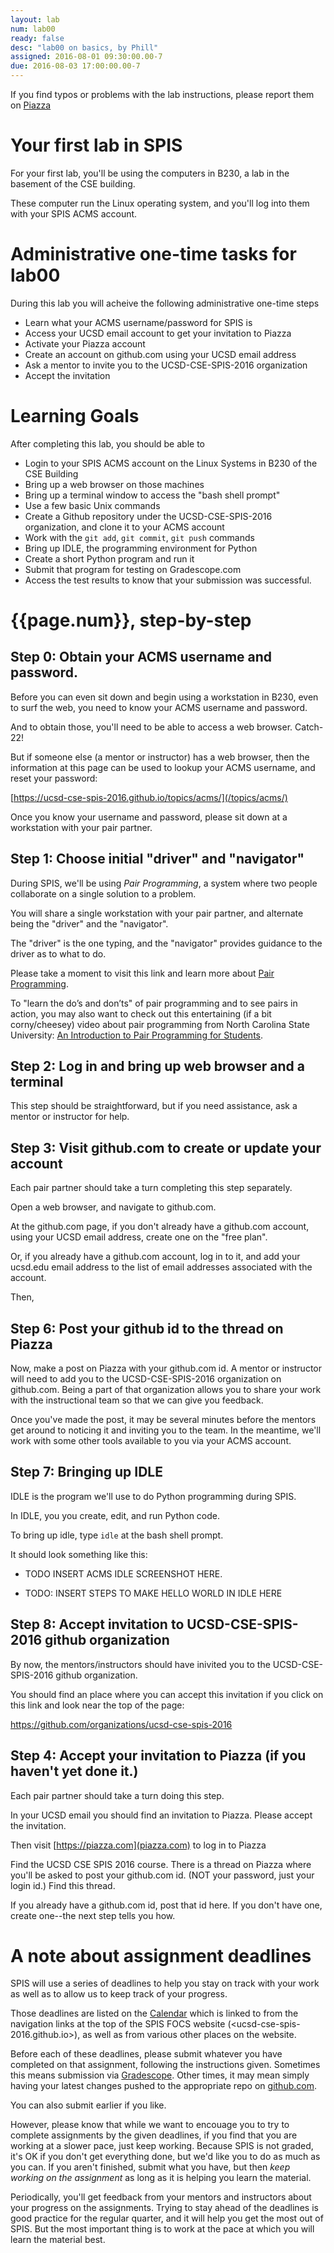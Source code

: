 ```yaml
---
layout: lab
num: lab00
ready: false
desc: "lab00 on basics, by Phill"
assigned: 2016-08-01 09:30:00.00-7
due: 2016-08-03 17:00:00.00-7
---
```


If you find typos or problems with the lab instructions, please report them on [Piazza]({{site.piazza}})

# Your first lab in SPIS

For your first lab, you'll be using the computers in B230, a lab in the basement of the CSE building.

These computer run the Linux operating system, and you'll log into them with your SPIS ACMS account.

# Administrative one-time tasks for lab00

During this lab you will acheive the following administrative one-time steps

* Learn what your ACMS username/password for SPIS is
* Access your UCSD email account to get your invitation to Piazza
* Activate your Piazza account
* Create an account on github.com using your UCSD email address
* Ask a mentor to invite you to the UCSD-CSE-SPIS-2016 organization
* Accept the invitation

# Learning Goals

After completing this lab, you should be able to

* Login to your SPIS ACMS account on the Linux Systems in B230 of the CSE Building
* Bring up a web browser on those machines
* Bring up a terminal window to access the "bash shell prompt"
* Use a few basic Unix commands 
* Create a Github repository under the UCSD-CSE-SPIS-2016 organization, and clone it to your ACMS account
* Work with the `git add`, `git commit`, `git push` commands
* Bring up IDLE, the programming environment for Python
* Create a short Python program and run it
* Submit that program for testing on Gradescope.com
* Access the test results to know that your submission was successful.

# {{page.num}}, step-by-step 

## Step 0: Obtain your ACMS username and password.

Before you can even sit down and begin using a workstation in B230, even to surf the web, you need to know your ACMS username and password.

And to obtain those, you'll need to be able to access a web browser.   Catch-22!

But if someone else (a mentor or instructor) has a web browser, then the information at this page can be used to lookup your ACMS username, and reset your password:

[https://ucsd-cse-spis-2016.github.io/topics/acms/](/topics/acms/)

Once you know your username and password, please sit down at a workstation with your pair partner.

## Step 1: Choose initial "driver" and "navigator"

During SPIS, we'll be using *Pair Programming*, a system where two people collaborate on a single solution to a problem.

You will share a single workstation with your pair partner, and alternate being the "driver" and the "navigator".

The "driver" is the one typing, and the "navigator" provides guidance to the driver as to what to do.

Please take a moment to visit this link and learn more about [Pair Programming](/topics/pair_programming/).

To "learn the do’s and don’ts" of pair programming and to see pairs in action, you may also want to check out this entertaining (if a bit corny/cheesey) video about pair programming from North Carolina State University: [An Introduction to Pair Programming for Students](https://www.youtube.com/watch?v=rG_U12uqRhE).

## Step 2: Log in and bring up web browser and a terminal

This step should be straightforward, but if you need assistance, ask a mentor or instructor for help.

## Step 3: Visit github.com to create or update your account


<div class="redbox">
Each pair partner should take a turn completing this step separately.
</div>

Open a web browser, and navigate to github.com.

At the github.com page, if you don't already have a github.com account, using your UCSD email address, create one on the "free plan".   

Or, if you already have a github.com account, log in to it, and add your ucsd.edu email address to the list of email addresses associated with the account.

Then, 

## Step 6: Post your github id to the thread on Piazza

Now, make a post on Piazza with your github.com id.   A mentor or instructor will need to add you to the UCSD-CSE-SPIS-2016 organization on github.com.  Being a part of that organization allows you to share your work with the instructional team so that we can give you feedback.

Once you've made the post, it may be several minutes before the mentors get around to noticing it and inviting you to the team.  In the meantime, we'll work with some other tools available to you via your ACMS account.

## Step 7:  Bringing up IDLE

IDLE is the program we'll use to do Python programming during SPIS.

In IDLE, you you create, edit, and run Python code.

To bring up idle, type `idle` at the bash shell prompt.

It should look something like this:

* TODO INSERT ACMS IDLE SCREENSHOT HERE.

* TODO: INSERT STEPS TO MAKE HELLO WORLD IN IDLE HERE

## Step 8:  Accept invitation to UCSD-CSE-SPIS-2016 github organization

By now, the mentors/instructors should have inivited you to the UCSD-CSE-SPIS-2016 github organization.

You should find an place where you can accept this invitation if you click on this link and look near the top of the page:

<https://github.com/organizations/ucsd-cse-spis-2016>


## Step 4: Accept your invitation to Piazza (if you haven't yet done it.)

Each pair partner should take a turn doing this step.

In your UCSD email you should find an invitation to Piazza.   Please accept the invitation.

Then visit [https://piazza.com](piazza.com) to log in to Piazza

Find the UCSD CSE SPIS 2016 course.  There is a thread on Piazza where you'll be asked to post your github.com id.    (NOT your password, just your login id.)  Find this thread.    

If you already have a github.com id, post that id here.  If you don't have one, create one--the next step tells you how.




# A note about assignment deadlines

SPIS will use a series of deadlines to help you stay on track with your work as well as to allow us to keep track of your progress. 

Those deadlines are listed on the [Calendar](/info/calendar/) which is linked to from the navigation links at the top of the SPIS FOCS website (<ucsd-cse-spis-2016.github.io>), as well as from various other places on the website.

Before each of these deadlines, please submit whatever you have completed on that assignment, following the instructions given.  Sometimes this means submission via [Gradescope]({{site.gradescope}}).  Other times, it may mean simply having your latest changes pushed to the appropriate repo on [github.com](https://github.com).

You can also submit earlier if you like. 

However, please know that while we want to encouage you to try to complete assignments by the given deadlines, if you find that you are working at a slower pace, just keep working.  Because SPIS is not graded, it's OK if you don't get everything done, but we'd like you to do as much as you can.   If you aren't finished, submit what you have, but then *keep working on the assignment* as long as it is helping you learn the material.

Periodically, you'll get feedback from your mentors and instructors about your progress on the assignments.     Trying to stay ahead of the deadlines is good practice for the regular quarter, and it will help you get the most out of SPIS.  But the most important thing is to work at the pace at which you will learn the material best.
